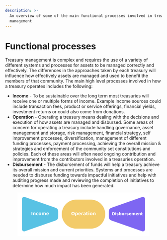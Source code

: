 ```yaml
---
description: >-
  An overview of some of the main functional processes involved in treasury
  management
---
```


# Functional processes

Treasury management is complex and requires the use of a variety of different systems and processes for assets to be managed correctly and effectively. The differences in the approaches taken by each treasury will influence how effectively assets are managed and used to benefit the members of that community. The main high level processes involved in how a treasury operates includes the following:

* **Income** - To be sustainable over the long term most treasuries will receive one or multiple forms of income. Example income sources could include transaction fees, product or service offerings, financial yields, investment returns or could also come from donations.
* **Operation** - Operating a treasury means dealing with the decisions and execution of how assets are managed and disbursed. Some areas of concern for operating a treasury include handling governance, asset management and storage, risk management, financial strategy, self improvement processes, diversification, management of different funding processes, payment processing, achieving the overall mission & strategies and enforcement of the community set constitutions and policies. Each of these areas will often need ongoing contribution and improvement from the contributors involved in a treasuries operation.
* **Disbursement** - The disbursement of funds will help a treasury achieve its overall mission and current priorities. Systems and processes are needed to disburse funding towards impactful initiatives and help with auditing progress made and reviewing the completion of initiatives to determine how much impact has been generated.

<figure><img src="../.gitbook/assets/treasury-process.png" alt=""><figcaption></figcaption></figure>
